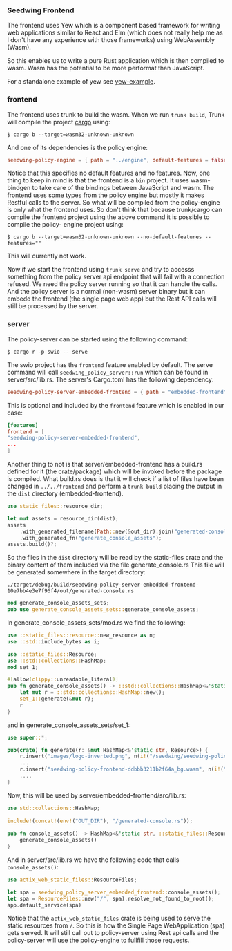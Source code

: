 ### Seedwing Frontend
The frontend uses Yew which is a component based framework for writing web
applications similar to React and Elm (which does not really help me as I don't
have any experience with those frameworks) using WebAssembly (Wasm).

So this enables us to write a pure Rust application which is then compiled to
wasm. Wasm has the potential to be more performat than JavaScript.

For a standalone example of yew see [yew-example].

### frontend
The frontend uses trunk to build the wasm. When we run `trunk build`, Trunk will
compile the project
[cargo](https://github.com/thedodd/trunk/blob/7769a17e517391b3b4077c21062725aa1600346d/src/pipelines/rust.rs#L233) using:
```console
$ cargo b --target=wasm32-unknown-unknown
```
And one of its dependencies is the policy engine:
```toml
seedwing-policy-engine = { path = "../engine", default-features = false, features = [] }
```
Notice that this specifies no default features and no features. Now, one thing
to keep in mind is that the frontend is a `bin` project. It uses wasm-bindgen
to take care of the bindings between JavaScript and wasm. The frontend uses
some types from the policy engine but mostly it makes Restful calls to the
server. So what will be compiled from the policy-engine is only what the
frontend uses. So don't think that because trunk/cargo can compile the
frontend project using the above command it is possible to compile the policy-
engine project using:
```console
$ cargo b --target=wasm32-unknown-unknown --no-default-features --features=""
```
This will currently not work.

Now if we start the frontend using `trunk serve` and try to accesss something
from the policy server api endpoint that will fail with a
connection refused. We need the policy server running so that it can handle
the calls. And the policy server is a normal (non-wasm) server binary but it
can embedd the frontend (the single page web app) but the Rest API calls will
still be processed by the server.

### server
The policy-server can be started using the following command:
```console
$ cargo r -p swio -- serve
```
The swio project has the `frontend` feature enabled by default. The serve
command will call `seedwing_policy_server::run` which can be found in
server/src/lib.rs.
The server's Cargo.toml has the following dependency:
```toml
seedwing-policy-server-embedded-frontend = { path = "embedded-frontend", optional = true }
```
This is optional and included by the `frontend` feature which is enabled in our
case:
```toml
[features]                                                                       
frontend = [
"seedwing-policy-server-embedded-frontend",
...
]
```
Another thing to not is that server/embedded-frontend has a build.rs defined for
it (the crate/package) which will be invoked before the package is compiled.
What build.rs does is that it will check if a list of files have been changed
in `../../frontend` and perform a `trunk build` placing the output in the `dist`
directory (embedded-frontend).
```rust
use static_files::resource_dir;

let mut assets = resource_dir(dist);                                        
assets
    .with_generated_filename(Path::new(&out_dir).join("generated-console.rs"))
    .with_generated_fn("generate_console_assets");
assets.build()?;
```
So the files in the `dist` directory will be read by the static-files crate and
the binary content of them included via the file generate_console.rs
This file will be generated somewhere in the target directory:
```console
./target/debug/build/seedwing-policy-server-embedded-frontend-10e7bb4e3e7f96f4/out/generated-console.rs
```
```rust
mod generate_console_assets_sets;                                               
pub use generate_console_assets_sets::generate_console_assets;
```
In generate_console_assets_sets/mod.rs we find the following:
```rust
use ::static_files::resource::new_resource as n;
use ::std::include_bytes as i;

use ::static_files::Resource;
use ::std::collections::HashMap;
mod set_1;

#[allow(clippy::unreadable_literal)]
pub fn generate_console_assets() -> ::std::collections::HashMap<&'static str, ::static_files::Resource> {
    let mut r = ::std::collections::HashMap::new();
    set_1::generate(&mut r);
    r
}
```
and in generate_console_assets_sets/set_1:
```rust
use super::*;

pub(crate) fn generate(r: &mut HashMap<&'static str, Resource>) {
    r.insert("images/logo-inverted.png", n(i!("/seedwing/seedwing-policy/target/debug/build/seedwing-policy-server-embedded-frontend-10e7bb4e3e7f96f4/out/dist/images/logo-inverted.png"), 1683026041, "image/png")); 
    ...
    r.insert("seedwing-policy-frontend-ddbbb3211b2f64a_bg.wasm", n(i!("/seedwing/seedwing-policy/target/debug/build/seedwing-policy-server-embedded-frontend-10e7bb4e3e7f96f4/out/dist/seedwing-policy-frontend-ddbbb3211b2f64a_bg.wasm"), 1683026063, "application/wasm"));
    ....
}
```
Now, this will be used by server/embedded-frontend/src/lib.rs:
```rust
use std::collections::HashMap;                                                     
                                                                                   
include!(concat!(env!("OUT_DIR"), "/generated-console.rs"));                    
                                                                                   
pub fn console_assets() -> HashMap<&'static str, ::static_files::Resource> {       
    generate_console_assets()                                                   
}
```
And in server/src/lib.rs we have the following code that calls
`console_assets()`:
```rust
use actix_web_static_files::ResourceFiles;

let spa = seedwing_policy_server_embedded_frontend::console_assets();
let spa = ResourceFiles::new("/", spa).resolve_not_found_to_root();
app.default_service(spa) 
```
Notice that the `actix_web_static_files` crate is being used to serve the
static resources from `/`.  So this is how the Single Page WebApplication (spa)
gets served. It will still call out to policy-server using Rest api calls and
the policy-server will use the policy-engine to fullfill those requests. 

[yew-example]: https://github.com/danbev/learning-rust/tree/master/yew-example



